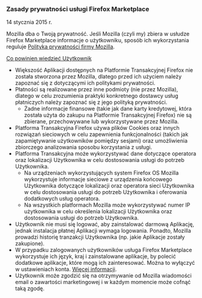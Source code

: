 ### Zasady prywatności usługi Firefox Marketplace
14 stycznia 2015 r.

Mozilla dba o Twoją prywatność. Jeśli Mozilla (czyli my) zbiera w usłudze Firefox Marketplace informacje o użytkowniku, sposób ich wykorzystania reguluje [Polityka prywatności firmy Mozilla](https://www.mozilla.org/privacy/).

<u>Co powinien wiedzieć Użytkownik</u>

- Większość Aplikacji dostępnych na Platformie Transakcyjnej Firefox nie została
stworzona przez Mozilla, dlatego przed ich użyciem należy zapoznać się z
dotyczącymi ich politykami prywatności.
- Płatności są realizowane przez inne podmioty (nie przez Mozilla), dlatego w
celu zrozumienia praktyki konkretnego dostawcy usług płatniczych należy
zapoznać się z jego polityką prywatności.
  - Żadne informacje finansowe (takie jak dane karty kredytowej, która została
użyta do zakupu na Platformie Transakcyjnej Firefox) nie są zbierane,
przechowywane lub wykorzystywane przez Mozilla.
- Platforma Transakcyjna Firefox używa plików Cookies oraz innych rozwiązań
sieciowych w celu zapewnienia funkcjonalności (takich jak zapamiętywanie
użytkowników pomiędzy sesjami) oraz umożliwienia zbiorczego analizowania
sposobu korzystania z usługi.
- Platforma Transakcyjna może wykorzystywać dane dotyczące operatora oraz
lokalizacji Użytkownika w celu dostosowania usługi do potrzeb Użytkownika.
  - Na urządzeniach wykorzystujących system Firefox OS Mozilla wykorzystuje
informacje sieciowe z urządzenia końcowego Użytkownika dotyczące lokalizacji
oraz operatora sieci Użytkownika w celu dostosowania usługi do potrzeb
Użytkownika i oferowania dodatkowych usług operatora.
  - Na wszystkich platformach Mozilla może wykorzystywać numer IP użytkownika w
celu określenia lokalizacji Użytkownika oraz dostosowania usługi do potrzeb
Użytkownika.
- Użytkownik nie musi się logować, aby zainstalować darmową Aplikację, jednak
instalacja płatnej Aplikacji wymaga logowania. Ponadto, Mozilla prowadzi
historię tranzakcji Użytkownika (np. jakie Aplikacje zostały zakupione).
- W przypadku zalogowanych użytkowników usługa Firefox Marketplace wykorzystuje ich język, kraj i zainstalowane aplikacje, by polecić dodatkowe aplikacje, które mogą ich zainteresować. Można to wyłączyć w ustawieniach konta. [Więcej informacji](https://support.mozilla.org/kb/recommendations-marketplace).
- Użytkownik może zgodzić się na otrzymywanie od Mozilla wiadomości email o
zawartości marketingowej i w każdym momencie może cofnąć taką zgodę.
